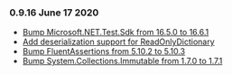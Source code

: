 ### 0.9.16 June 17 2020 ####
* [Bump Microsoft.NET.Test.Sdk from 16.5.0 to 16.6.1](https://github.com/akkadotnet/Hyperion/pull/174)
* [Add deserialization support for ReadOnlyDictionary](https://github.com/akkadotnet/Hyperion/pull/177)
* [Bump FluentAssertions from 5.10.2 to 5.10.3](https://github.com/akkadotnet/Hyperion/pull/171)
* [Bump System.Collections.Immutable from 1.7.0 to 1.7.1](https://github.com/akkadotnet/Hyperion/pull/175)